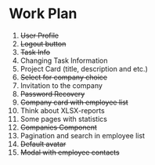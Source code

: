 # Work Plan

1) ~~User Profile~~
2) ~~Logout button~~
3) ~~Task Info~~
4) Changing Task Information
5) Project Card (title, description and etc.)
6) ~~Select for company choice~~
7) Invitation to the company
8) ~~Password Recovery~~
9) ~~Company card with employee list~~
10) Think about XLSX-reports
11) Some pages with statistics
12) ~~Companies Component~~
13) Pagination and search in employee list
14) ~~Default avatar~~
15) ~~Modal with employee contacts~~
